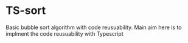 # TS-sort
Basic bubble sort algorithm with code reusuability. Main aim here is to implment the code reusuability with Typescript
